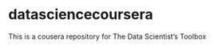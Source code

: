 datasciencecoursera
===================

This is a cousera repository for The Data Scientist’s Toolbox
